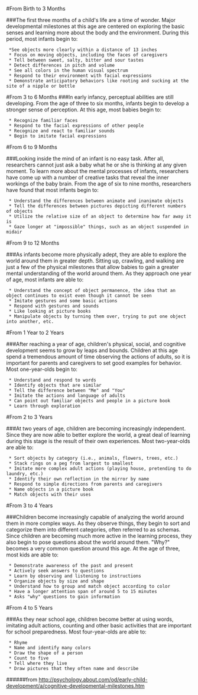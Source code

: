 #From Birth to 3 Months

###The first three months of a child's life are a time of wonder. Major developmental milestones at this age are centered on exploring the basic senses and learning more about the body and the environment. During this period, most infants begin to:

     *See objects more clearly within a distance of 13 inches
     * Focus on moving objects, including the faces of caregivers
     * Tell between sweet, salty, bitter and sour tastes
     * Detect differences in pitch and volume
     * See all colors in the human visual spectrum
     * Respond to their environment with facial expressions
     * Demonstrate anticipatory behaviors like rooting and sucking at the site of a nipple or bottle

#From 3 to 6 Months
###In early infancy, perceptual abilities are still developing. From the age of three to six months, infants begin to develop a stronger sense of perception. At this age, most babies begin to:

     * Recognize familiar faces
     * Respond to the facial expressions of other people
     * Recognize and react to familiar sounds
     * Begin to imitate facial expressions

#From 6 to 9 Months

###Looking inside the mind of an infant is no easy task. After all, researchers cannot just ask a baby what he or she is thinking at any given moment. To learn more about the mental processes of infants, researchers have come up with a number of creative tasks that reveal the inner workings of the baby brain. From the age of six to nine months, researchers have found that most infants begin to:

     * Understand the differences between animate and inanimate objects
     * Tell the differences between pictures depicting different numbers of objects
     * Utilize the relative size of an object to determine how far away it is
     * Gaze longer at "impossible" things, such as an object suspended in midair

#From 9 to 12 Months

###As infants become more physically adept, they are able to explore the world around them in greater depth. Sitting up, crawling, and walking are just a few of the physical milestones that allow babies to gain a greater mental understanding of the world around them. As they approach one year of age, most infants are able to:

     * Understand the concept of object permanence, the idea that an object continues to exist even though it cannot be seen
     * Imitate gestures and some basic actions
     * Respond with gestures and sounds
     * Like looking at picture books
     * Manipulate objects by turning them over, trying to put one object into another, etc. 

#From 1 Year to 2 Years

###After reaching a year of age, children's physical, social, and cognitive development seems to grow by leaps and bounds. Children at this age spend a tremendous amount of time observing the actions of adults, so it is important for parents and caregivers to set good examples for behavior. Most one-year-olds begin to:

     * Understand and respond to words
     * Identify objects that are similar
     * Tell the difference between "Me" and "You"
     * Imitate the actions and language of adults
     * Can point out familiar objects and people in a picture book
     * Learn through exploration 

#From 2 to 3 Years

###At two years of age, children are becoming increasingly independent. Since they are now able to better explore the world, a great deal of learning during this stage is the result of their own experiences. Most two-year-olds are able to:

     * Sort objects by category (i.e., animals, flowers, trees, etc.)
     * Stack rings on a peg from largest to smallest
     * Imitate more complex adult actions (playing house, pretending to do laundry, etc.)
     * Identify their own reflection in the mirror by name
     * Respond to simple directions from parents and caregivers
     * Name objects in a picture book
     * Match objects with their uses

#From 3 to 4 Years

###Children become increasingly capable of analyzing the world around them in more complex ways. As they observe things, they begin to sort and categorize them into different categories, often referred to as schemas. Since children are becoming much more active in the learning process, they also begin to pose questions about the world around them. "Why?" becomes a very common question around this age. At the age of three, most kids are able to:

     * Demonstrate awareness of the past and present
     * Actively seek answers to questions
     * Learn by observing and listening to instructions
     * Organize objects by size and shape
     * Understand how to group and match object according to color
     * Have a longer attention span of around 5 to 15 minutes
     * Asks "why" questions to gain information

#From 4 to 5 Years

###As they near school age, children become better at using words, imitating adult actions, counting and other basic activities that are important for school preparedness. Most four-year-olds are able to:

     * Rhyme
     * Name and identify many colors
     * Draw the shape of a person
     * Count to five
     * Tell where they live
     * Draw pictures that they often name and describe
######from http://psychology.about.com/od/early-child-development/a/cognitive-developmental-milestones.htm
